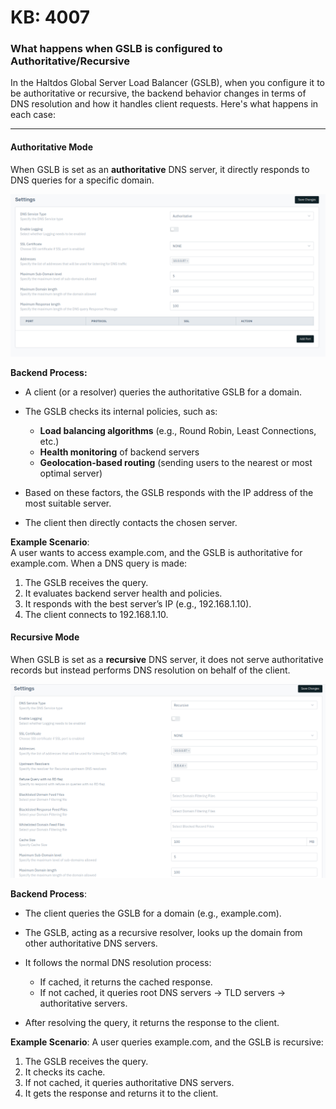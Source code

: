 # KB: 4007

### **What happens when GSLB is configured to Authoritative/Recursive**

In the Haltdos Global Server Load Balancer (GSLB), when you configure it to be authoritative or recursive, the backend behavior changes in terms of DNS resolution and how it handles client requests. Here's what happens in each case:

---

#### Authoritative Mode
When GSLB is set as an **authoritative** DNS server, it directly responds to DNS queries for a specific domain.

![kb-4007](/img/gslb/v8/kb/kb_4007_auth.png)

**Backend Process:**
- A client (or a resolver) queries the authoritative GSLB for a domain.
  
- The GSLB checks its internal policies, such as:

    - **Load balancing algorithms** (e.g., Round Robin, Least Connections, etc.)
    - **Health monitoring** of backend servers
    - **Geolocation-based routing** (sending users to the nearest or most optimal server)

- Based on these factors, the GSLB responds with the IP address of the most suitable server.
  
- The client then directly contacts the chosen server.


**Example Scenario**:  
A user wants to access example.com, and the GSLB is authoritative for example.com. When a DNS query is made:

1. The GSLB receives the query.
2. It evaluates backend server health and policies.
3. It responds with the best server’s IP (e.g., 192.168.1.10).
4. The client connects to 192.168.1.10.


#### Recursive Mode
When GSLB is set as a **recursive** DNS server, it does not serve authoritative records but instead performs DNS resolution on behalf of the client.

![kb-4007](/img/gslb/v8/kb/kb_4007_recur.png)

**Backend Process**:
- The client queries the GSLB for a domain (e.g., example.com).  

- The GSLB, acting as a recursive resolver, looks up the domain from other authoritative DNS servers.  

- It follows the normal DNS resolution process:
    - If cached, it returns the cached response.
    - If not cached, it queries root DNS servers → TLD servers → authoritative servers.

- After resolving the query, it returns the response to the client.

**Example Scenario**:
A user queries example.com, and the GSLB is recursive:

1. The GSLB receives the query.
2. It checks its cache.
3. If not cached, it queries authoritative DNS servers.
4. It gets the response and returns it to the client.
